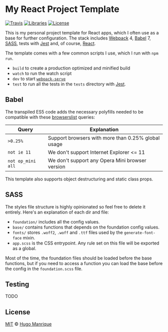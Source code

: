 # My React Project Template

[![Travis](https://img.shields.io/travis/hugmanrique/React-Project-Template.svg)](https://travis-ci.org/hugmanrique/React-Project-Template)
[![Libraries](https://img.shields.io/librariesio/github/hugmanrique/React-Project-Template.svg)](https://libraries.io/github/hugmanrique/React-Project-Template)
[![License](https://img.shields.io/github/license/hugmanrique/React-Project-Template.svg)](LICENSE)

This is my personal project template for React apps, which I often use as a base for further configuration. The stack includes [Webpack](https://webpack.js.org/) 4, [Babel](https://babeljs.io/) 7, [SASS](http://sass-lang.com/), tests with [Jest](https://facebook.github.io/jest/) and, of course, [React](https://reactjs.org/).

The template comes with a few common scripts I use, which I run with `npm run`.

- `build` to create a production optimized and minified build
- `watch` to run the watch script
- `dev` to start [`webpack-serve`](https://github.com/webpack-contrib/webpack-serve)
- `test` to run all the tests in the `tests` directory with [Jest](https://facebook.github.io/jest/).

## Babel

The transpiled ES5 code adds the necessary polyfills needed to be compatible with these [browserslist](https://github.com/browserslist/browserslist) queries:

| **Query**         | **Explanation**                                    |
| ----------------- | -------------------------------------------------- |
| `>0.25%`          | Support browsers with more than 0.25% global usage |
| `not ie 11`       | We don't support Internet Explorer <= 11           |
| `not op_mini all` | We don't support any Opera Mini browser version    |

This template also supports object destructuring and static class props.

## SASS

The styles file structure is highly opinionated so feel free to delete it entirely. Here's an explanation of each dir and file:

- `foundation/` includes all the config values.
- `base/` contains functions that depends on the foundation config values.
- `fonts/` stores `.woff2`, `.woff` and `.ttf` files used by the `generate-font-face` mixin.
- `app.scss` is the CSS entrypoint. Any rule set on this file will be exported as a global.

Most of the time, the foundation files should be loaded before the base functions, but if you need to access a function you can load the base before the config in the `foundation.scss` file.

## Testing

TODO

## License

[MIT](LICENSE) &copy; [Hugo Manrique](https://hugmanrique.me)